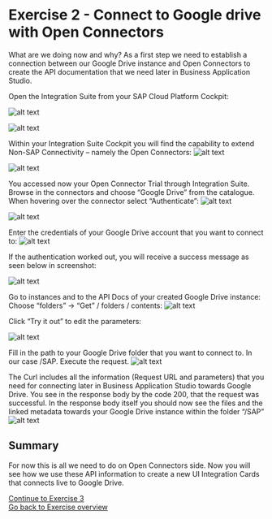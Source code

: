 # Exercise 2 - Connect to Google drive with Open Connectors

What are we doing now and why?  As a first step we need to establish a connection between our Google Drive instance and Open Connectors to create the API documentation that we need later in Business Application Studio.  

Open the Integration Suite from your SAP Cloud Platform Cockpit:

![alt text](Exercise2/OpenIntegrationSuite.png "OpenIntegrationSuite")

![alt text](Exercise2/OpenIntegrationSuiteAlt.png "OpenIntegrationSuiteAlt")

Within your Integration Suite Cockpit you will find the capability to extend Non-SAP Connectivity – namely the Open Connectors:
![alt text](Exercise2/OpenNonSAPIntegration.png "OpenNonSAPIntegration")

![alt text](Exercise2/Connectors.png "Connectors")

You accessed now your Open Connector Trial through Integration Suite. Browse in the connectors and choose “Google Drive” from the catalogue. When hovering over the connector select “Authenticate”:
![alt text](Exercise2/GoogleDrive.png "GoogleDrive")

![alt text](Exercise2/CreateInstance.png "CreateInstance")

Enter the credentials of your Google Drive account that you want to connect to:
![alt text](Exercise2/AuthenticateGoogle.png "AuthenticateGoogle")

If the authentication worked out, you will receive a success message as seen below in screenshot:

![alt text](Exercise2/SuccessFullConnection.png "SuccessFullConnection")

Go to instances and to the API Docs of your created Google Drive instance:
Choose “folders” -> “Get” / folders / contents:
![alt text](Exercise2/InvokeFolderContents.png "InvokeFolderContents")

Click “Try it out” to edit the parameters:

![alt text](Exercise2/TryOut.png "TryOut")

Fill in the path to your Google Drive folder that you want to connect to. In our case /SAP. Execute the request.
![alt text](Exercise2/Execute.png "Execute")


The Curl includes all the information (Request URL and parameters) that you need for connecting later in Business Application Studio towards Google Drive. You see in the response body by the code 200, that the request was successful. In the response body itself you should now see the files and the linked metadata towards your Google Drive instance within the folder “/SAP”
![alt text](Exercise2/Response.png "Response")

## Summary
For now this is all we need to do on Open Connectors side. Now you will see how we use these API information to create a new UI Integration Cards that connects live to Google Drive.

[Continue to Exercise 3](/Exercise3/readme.md)      
[Go back to Exercise overview](/readme.md)
